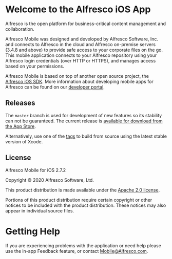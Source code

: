 Welcome to the Alfresco iOS App
===

Alfresco is the open platform for business-critical content management and collaboration.

Alfresco Mobile was designed and developed by Alfresco Software, Inc. and connects to Alfresco in the cloud and Alfresco on-premise servers (3.4.8 and above) to provide safe access to your corporate files on the go. This mobile application connects to your Alfresco repository using your Alfresco login credentials (over HTTP or HTTPS), and manages access based on your permissions.

Alfresco Mobile is based on top of another open source project, the [Alfresco iOS SDK](https://github.com/Alfresco/alfresco-ios-sdk). More information about developing mobile apps for Alfresco can be found on our [developer portal](http://developer.alfresco.com/mobile).


Releases
---

The `master` branch is used for development of new features so its stability can not be guaranteed. The current release is [available for download from the App Store](https://itunes.apple.com/app/alfresco/id459242610?mt=8). 

Alternatively, use one of the [tags](https://github.com/Alfresco/alfresco-ios-app/tags) to build from source using the latest stable version of Xcode.


License
---

Alfresco Mobile for iOS 2.7.2

Copyright © 2020 Alfresco Software, Ltd.

This product distribution is made available under the [Apache 2.0 license](http://www.apache.org/licenses/LICENSE-2.0.html). 

Portions of this product distribution require certain copyright or other notices to be included with the product distribution. These notices may also appear in individual source files. 


Getting Help
===

If you are experiencing problems with the application or need help please use the in-app Feedback feature, or contact [Mobile@Alfresco.com](mailto:mobile@alfresco.com).

